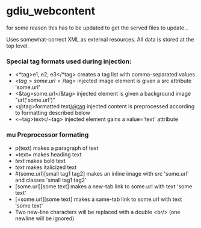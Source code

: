 # gdiu_webcontent

for some reason this has to be updated to get the served files to update...

Uses somewhat-correct XML as external resources.
All data is stored at the top level.

### Special tag formats used during injection:
- <*tag>e1, e2, e3</*tag> creates a tag list with comma-separated values
- <$tag>some.url</$tag> injected image element is given a src attribute 'some.url'
- <&tag>some.url</&tag> injected element is given a background image "url('some.url')"
- <@tag>formatted text</@tag> injected content is preprocessed according to formatting described below
- <~tag>text</~tag> injected element gains a value='text' attribute

### mu Preprocessor formating
- p(text) makes a paragraph of text
- =text= makes heading text
- *text* makes bold text
- _text_ makes italicized text
- #(some.url)[small tag1 tag2] makes an inline image with src 'some.url' and classes 'small tag1 tag2'
- [some.url][some text] makes a new-tab link to some.url with text 'some text'
- [=some.url][some text] makes a same-tab link to some.url with text 'some text'
- Two new-line characters will be replaced with a double &lt;br/&gt; (one newline will be ignored)